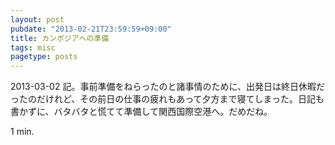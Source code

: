 ```yaml
---
layout: post
pubdate: "2013-02-21T23:59:59+09:00"
title: カンボジアへの準備
tags: misc
pagetype: posts
---
```

2013-03-02 記。事前準備をねらったのと諸事情のために、出発日は終日休暇だったのだけれど、その前日の仕事の疲れもあって夕方まで寝てしまった。日記も書かずに、バタバタと慌てて準備して関西国際空港へ。だめだね。

1 min.
